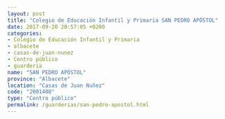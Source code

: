 ```yaml
---
layout: post
title: "Colegio de Educación Infantil y Primaria SAN PEDRO APÓSTOL"
date: 2017-09-20 20:57:05 +0200
categories:
- Colegio de Educación Infantil y Primaria
- albacete
- casas-de-juan-nunez
- Centro público
- guarderia
name: "SAN PEDRO APÓSTOL"
province: "Albacete"
location: "Casas de Juan Nuñez"
code: "2001408"
type: "Centro público"
permalink: /guarderias/san-pedro-apostol.html
---
```

